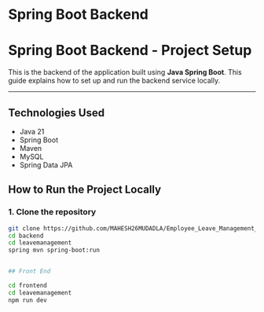 # Spring Boot Backend

# Spring Boot Backend - Project Setup

This is the backend of the application built using **Java Spring Boot**. This guide explains how to set up and run the backend service locally.

---

##  Technologies Used

- Java 21
- Spring Boot
- Maven 
- MySQL 
- Spring Data JPA



##  How to Run the Project Locally

### 1. Clone the repository

```bash
git clone https://github.com/MAHESH26MUDADLA/Employee_Leave_Management_Project.git
cd backend 
cd leavemanagement
spring mvn spring-boot:run


## Front End

cd frontend
cd leavemanagement
npm run dev
